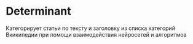 # Determinant
Категорирует статьи по тексту и заголовку из списка категорий Вкикипедии при помощи взаимодействия нейросетей и алгоритмов
